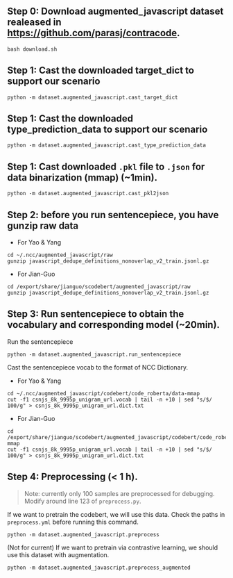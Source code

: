 
## Step 0: Download augmented_javascript dataset realeased in https://github.com/parasj/contracode. 
```
bash download.sh 
```

## Step 1: Cast the downloaded target_dict to support our scenario
```
python -m dataset.augmented_javascript.cast_target_dict 
```

## Step 1: Cast the downloaded type_prediction_data to support our scenario
```
python -m dataset.augmented_javascript.cast_type_prediction_data
```

## Step 1: Cast downloaded `.pkl` file to `.json` for data binarization (mmap) (~1min).
```
python -m dataset.augmented_javascript.cast_pkl2json
```

## Step 2: before you run sentencepiece, you have gunzip raw data
- For Yao & Yang
```
cd ~/.ncc/augmented_javascript/raw
gunzip javascript_dedupe_definitions_nonoverlap_v2_train.jsonl.gz
```
- For Jian-Guo
```
cd /export/share/jianguo/scodebert/augmented_javascript/raw
gunzip javascript_dedupe_definitions_nonoverlap_v2_train.jsonl.gz
```

## Step 3: Run sentencepiece to obtain the vocabulary and corresponding model (~20min).
Run the sentencepiece
```
python -m dataset.augmented_javascript.run_sentencepiece
```
Cast the sentencepiece vocab to the format of NCC Dictionary.
- For Yao & Yang
```
cd ~/.ncc/augmented_javascript/codebert/code_roberta/data-mmap 
cut -f1 csnjs_8k_9995p_unigram_url.vocab | tail -n +10 | sed "s/$/ 100/g" > csnjs_8k_9995p_unigram_url.dict.txt
```
- For Jian-Guo
```
cd /export/share/jianguo/scodebert/augmented_javascript/codebert/code_roberta/data-mmap 
cut -f1 csnjs_8k_9995p_unigram_url.vocab | tail -n +10 | sed "s/$/ 100/g" > csnjs_8k_9995p_unigram_url.dict.txt
```

## Step 4: Preprocessing (< 1 h).
> Note: currently only 100 samples are preprocessed for debugging. Modify around line 123 of ```preprocess.py```.

If we want to pretrain the codebert, we will use this data. Check the paths in `preprocess.yml` before running this command.
```
python -m dataset.augmented_javascript.preprocess
```

(Not for current) If we want to pretrain via contrastive learning, we should use this dataset with augmentation.
```
python -m dataset.augmented_javascript.preprocess_augmented
```